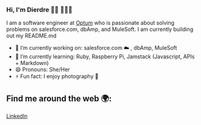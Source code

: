 ### Hi, I'm Dierdre 👋🏻 👩🏼‍💻
 
I am a software engineer at [Optum](https://optum.com) who is passionate about solving problems on salesforce.com, dbAmp, and MuleSoft. I am currently building out my README.md

- 🔭 I’m currently working on: salesforce.com ☁️ , dbAmp, MuleSoft
- 🌱 I’m currently learning: Ruby, Raspberry Pi, Jamstack (Javascript, APIs + Markdown)
- 😄 Pronouns: She/Her
- ⚡ Fun fact: I enjoy photography 📸

## Find me around the web 🌍:
[LinkedIn](https://www.linkedin.com/in/dierdre-p-88932/)

<!--

[Optum](https://optum.com)
**dierdre/dierdre** is a ✨ _special_ ✨ repository because its `README.md` (this file) appears on your GitHub profile.

Here are some ideas to get you started:

- 🔭 I’m currently working on ...
- 🌱 I’m currently learning ... Ruby, Raspberry Pi, Jamstack (Javascript, APIs + Markdown)
- 👯 I’m looking to collaborate on ...
- 🤔 I’m looking for help with ...
- 💬 Ask me about ...
- 📫 How to reach me: ...
 😄 Pronouns: ... She/Her
- ⚡ Fun fact: ...
-->
